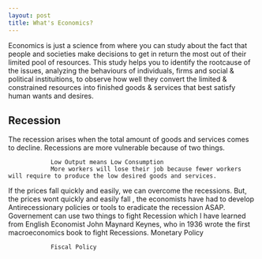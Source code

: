 ```yaml
---
layout: post
title: What's Economics?
---
```


Economics is just a science from where you can study about the fact that people and societies make decisions to get in return the most out of their limited pool of resources. This study helps you to identify the rootcause of the issues, analyzing the behaviours of individuals, firms and social & political instituitions, to observe how well they convert the limited & constrained resources into finished goods & services that best satisfy human wants and desires.

## Recession    
The recession arises when the total amount of goods and services comes to decline.
Recessions are more vulnerable because of two things. 

                Low Output means Low Consumption
                More workers will lose their job because fewer workers will require to produce the low desired goods and services.
If the prices fall quickly and easily, we can overcome the recessions. But, the prices wont quickly and easily fall , the economists have had to develop Antirecessionary policies or tools to eradicate the recession ASAP.
Governement can use two things to fight Recession which I have learned from English Economist John Maynard Keynes, who in 1936 wrote the first macroeconomics book to fight Recessions.
                Monetary Policy

                Fiscal Policy
